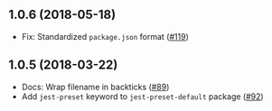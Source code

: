 ## 1.0.6 (2018-05-18)

- Fix: Standardized `package.json` format  ([#119](https://github.com/WordPress/packages/pull/119))

## 1.0.5 (2018-03-22)

-  Docs: Wrap filename in backticks ([#89](https://github.com/WordPress/packages/pull/89))
-  Add `jest-preset` keyword to `jest-preset-default` package ([#92](https://github.com/WordPress/packages/pull/92))
